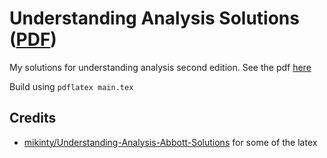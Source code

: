 # Understanding Analysis Solutions ([PDF](https://ulissemini.github.io/understanding-analysis-solutions/main.pdf))

My solutions for understanding analysis second edition. See the pdf [here](https://ulissemini.github.io/understanding-analysis-solutions/main.pdf)

Build using `pdflatex main.tex`


## Credits
- [mikinty/Understanding-Analysis-Abbott-Solutions](https://github.com/mikinty/Understanding-Analysis-Abbott-Solutions) for some of the latex
